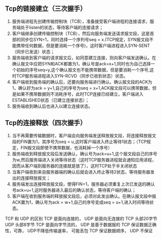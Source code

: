 ## Tcp的链接建立（三次握手）

1.    服务端进程先创建传输控制块（TCB），准备接受客户端进程的连接请求，服务端处于listen的状态，等待客户端的连接请求；
2.    客户端继承创建传输控制块（TCB），然后向服务端发送请求报文段，这是首部的同步位SYN=1，同时选择一个序列号seq = x.(TCP规定，SYN报文段不能携带任何数据，但是要消耗一个序号)，这时客户端进程进入SYN-SENT（同步已发送）状态；
3.    服务端收到客户端的请求报文后，如同意建立连接，则向客户端发送确认。在确认报文中应把SYN和ACK都置为1，确认号是ack=x+1,同时也为自己选择一个初始的序号seq=y,这个确认报文也不能携带数据，但是要消耗一个序号,这时TCP服务端进程进入SYN-RCVD（同步已收到状态）状态。
4.    客户端收到服务端的确认后，还要向服务端进行确认。确认报文段的ACK为1，确认好为ack = y+1,自己的序号为seq = x+1,ACK报文段可以携带数据，但是如果不携带数据则不消耗序号，此时TCP连接已经建立，客户端进入ESTABLISHED状态（已建立连接状态）；
5.    服务端收到确认后也进入以建立连接状态。

## Tcp的连接释放（四次握手）

1.    当不再需要传输数据时，客户端会向服务端发送释放报文段，将连接释放报文段的FIN置为1，其序号为seq = u,这时客户端进入终止等待1状态；（TCP规定，FIN报文段即使不携带数据，也消耗掉一个序号）
2.    服务端收到释放报文段后发送确认，确认号为ack=u+1,这个报文段自己的序号为w,然后服务端进入关闭等待状态（这时TCP服务器进程就会通知应用进程，因而从客户端到服务器的连接就是放了），这时TCP处于半关闭状态 
3.    当客户端收到来自服务器端的确认后就会进入终止等待2状态，等待服务器发出的连接释放报文；
4.    服务端发出连接释放报文段，使得FIN=1，服务器必须重复上次已发送的确认号ack=u+1,这时服务器进入最后的确认状态，等待客户端的确认；
5.    客户端在收到服务端的释放报文段后，必须对此发出确认。在确认报文段中报ACK置为1，确认号为ack = w+1,自己的序号变成seq = u+1,进入时间等待状态。

TCP 和 UDP 的区别
TCP 是面向连接的，        UDP 是面向无连接的
TCP 头部20字节           UDP 头部8字节
TCP 是面向字节流的，      UDP 是基于数据报的
TCP 保证数据正确性，可靠， UDP不降低传输速率， 可能丢包
TCP 保证数据顺序，        UDP 不保证
